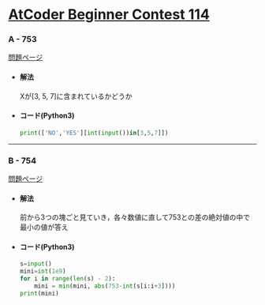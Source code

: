 # [AtCoder Beginner Contest 114](https://atcoder.jp/contests/abc114)  
  
### A - 753  
[問題ページ](https://atcoder.jp/contests/abc114/tasks/abc114_a)  
- #### 解法  
    Xが[3, 5, 7]に含まれているかどうか  
- #### コード(Python3)  
  
    ```python
    print(['NO','YES'][int(input())in[3,5,7]])
    ```
  
---
  
### B - 754  
[問題ページ](https://atcoder.jp/contests/abc114/tasks/abc114_b)  
- #### 解法  
    前から3つの塊ごと見ていき，各々数値に直して753との差の絶対値の中で最小の値が答え  
- #### コード(Python3)  
  
    ```python
    s=input()
    mini=int(1e9)
    for i in range(len(s) - 2):
        mini = min(mini, abs(753-int(s[i:i+3])))
    print(mini)
    ```
  